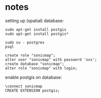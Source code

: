 # notes

setting up (spatial) database:

    sudo apt-get install postgis
    sudo apt-get install postgis*

    sudo su - postgres
    psql

    create role "sonicmap";
    alter user "sonicmap" with password 'xxx';
    create database "sonicmap";
    alter role "sonicmap" with login;

enable postgis on database:

    \connect sonicmap
    CREATE EXTENSION postgis;
